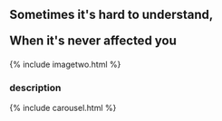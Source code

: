 <h2>Sometimes it's hard to understand,
  
  When it's never affected you</h2>
  
{% include imagetwo.html %}

<h3>description</h3>

{% include carousel.html %}

